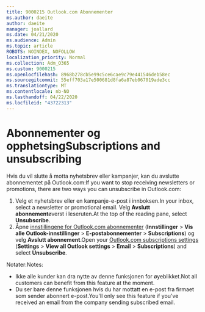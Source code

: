 ```yaml
---
title: 9000215 Outlook.com Abonnementer
ms.author: daeite
author: daeite
manager: joallard
ms.date: 04/21/2020
ms.audience: Admin
ms.topic: article
ROBOTS: NOINDEX, NOFOLLOW
localization_priority: Normal
ms.collection: Adm_O365
ms.custom: 9000215
ms.openlocfilehash: 8968b278cb5e99c5ce6cae9c79e441546deb58ec
ms.sourcegitcommit: 55eff703a17e500681d8fa6a87eb067019ade3cc
ms.translationtype: MT
ms.contentlocale: nb-NO
ms.lasthandoff: 04/22/2020
ms.locfileid: "43722313"
---
```

# <a name="subscriptions-and-unsubscribing"></a><span data-ttu-id="cb764-102">Abonnementer og opphetsing</span><span class="sxs-lookup"><span data-stu-id="cb764-102">Subscriptions and unsubscribing</span></span>

<span data-ttu-id="cb764-103">Hvis du vil slutte å motta nyhetsbrev eller kampanjer, kan du avslutte abonnementet på Outlook.com:</span><span class="sxs-lookup"><span data-stu-id="cb764-103">If you want to stop receiving newsletters or promotions, there are two ways you can unsubscribe in Outlook.com:</span></span>

1. <span data-ttu-id="cb764-104">Velg et nyhetsbrev eller en kampanje-e-post i innboksen.</span><span class="sxs-lookup"><span data-stu-id="cb764-104">In your inbox, select a newsletter or promotional email.</span></span> <span data-ttu-id="cb764-105">Velg **Avslutt abonnement**øverst i leseruten.</span><span class="sxs-lookup"><span data-stu-id="cb764-105">At the top of the reading pane, select **Unsubscribe**.</span></span>
2. <span data-ttu-id="cb764-106">Åpne [innstillingene for Outlook.com abonnementer](https://outlook.live.com/mail/options/mail/brandsSubscriptions) (**Innstillinger** > **Vis alle Outlook-innstillinger** > **E-postabonnementer** > **Subscriptions**) og velg **Avslutt abonnement**.</span><span class="sxs-lookup"><span data-stu-id="cb764-106">Open your [Outlook.com subscriptions settings](https://outlook.live.com/mail/options/mail/brandsSubscriptions) (**Settings** > **View all Outlook settings** > **Email** > **Subscriptions**) and select **Unsubscribe**.</span></span>

<span data-ttu-id="cb764-107">Notater:</span><span class="sxs-lookup"><span data-stu-id="cb764-107">Notes:</span></span>

- <span data-ttu-id="cb764-108">Ikke alle kunder kan dra nytte av denne funksjonen for øyeblikket.</span><span class="sxs-lookup"><span data-stu-id="cb764-108">Not all customers can benefit from this feature at the moment.</span></span>
- <span data-ttu-id="cb764-109">Du ser bare denne funksjonen hvis du har mottatt en e-post fra firmaet som sender abonnert e-post.</span><span class="sxs-lookup"><span data-stu-id="cb764-109">You'll only see this feature if you've received an email from the company sending subscribed email.</span></span>